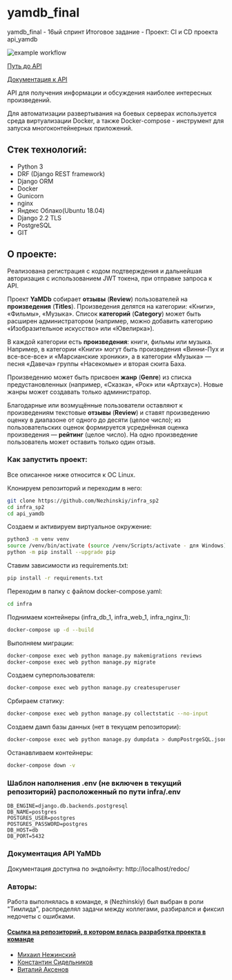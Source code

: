 # yamdb_final
yamdb_final - 16ый спринт
Итоговое задание - Проект: CI и CD проекта api_yamdb

![example workflow](https://github.com/Nezhinskiy/yamdb_final/actions/workflows/yamdb_workflow.yml/badge.svg)

[Путь до API](http://51.250.108.30/api/v1/)

[Документация к API](http://51.250.108.30/redoc/)

API для получения информации и обсуждения наиболее интересных произведений. 

Для автоматизации развертывания на боевых серверах используется среда виртуализации Docker, а также Docker-compose - инструмент для запуска многоконтейнерных приложений.

## Стек технологий:
- Python 3
- DRF (Django REST framework)
- Django ORM
- Docker
- Gunicorn
- nginx
- Яндекс Облако(Ubuntu 18.04)
- Django 2.2 TLS
- PostgreSQL
- GIT

## О проекте:
Реализована регистрация с кодом подтверждения и дальнейшая авторизация с использованием JWT токена, при отправке запроса к API. 

Проект **YaMDb** собирает **отзывы** (**Review**) пользователей на **произведения** (**Titles**). Произведения делятся на категории: «Книги», «Фильмы», «Музыка». Список **категорий** (**Category**) может быть расширен администратором (например, можно добавить категорию «Изобразительное искусство» или «Ювелирка»). 

В каждой категории есть **произведения**: книги, фильмы или музыка. Например, в категории «Книги» могут быть произведения «Винни-Пух и все-все-все» и «Марсианские хроники», а в категории «Музыка» — песня «Давеча» группы «Насекомые» и вторая сюита Баха. 

Произведению может быть присвоен **жанр** (**Genre**) из списка предустановленных (например, «Сказка», «Рок» или «Артхаус»). Новые жанры может создавать только администратор.

Благодарные или возмущённые пользователи оставляют к произведениям текстовые **отзывы** (**Review**) и ставят произведению оценку в диапазоне от одного до десяти (целое число); из пользовательских оценок формируется усреднённая оценка произведения — **рейтинг** (целое число). На одно произведение пользователь может оставить только один отзыв. 

### Как запустить проект:
Все описанное ниже относится к ОС Linux.

Клонируем репозиторий и переходим в него:
```bash 
git clone https://github.com/Nezhinskiy/infra_sp2 
cd infra_sp2 
cd api_yamdb 
```

Создаем и активируем виртуальное окружение:
```bash 
python3 -m venv venv 
source /venv/bin/activate (source /venv/Scripts/activate - для Windows) 
python -m pip install --upgrade pip 
``` 

Ставим зависимости из requirements.txt:
```bash 
pip install -r requirements.txt 
```

Переходим в папку с файлом docker-compose.yaml:
```bash 
cd infra 
```

Поднимаем контейнеры (infra_db_1, infra_web_1, infra_nginx_1):
```bash 
docker-compose up -d --build 
```

Выполняем миграции:
```bash 
docker-compose exec web python manage.py makemigrations reviews 
docker-compose exec web python manage.py migrate 
```

Создаем суперпользователя:
```bash 
docker-compose exec web python manage.py createsuperuser 
```

Србираем статику:
```bash 
docker-compose exec web python manage.py collectstatic --no-input 
```

Создаем дамп базы данных (нет в текущем репозитории):
```bash 
docker-compose exec web python manage.py dumpdata > dumpPostrgeSQL.json 
``` 

Останавливаем контейнеры:
```bash 
docker-compose down -v 
``` 

### Шаблон наполнения .env (не включен в текущий репозиторий) расположенный по пути infra/.env
``` 
DB_ENGINE=django.db.backends.postgresql 
DB_NAME=postgres 
POSTGRES_USER=postgres 
POSTGRES_PASSWORD=postgres 
DB_HOST=db 
DB_PORT=5432 
```

### Документация API YaMDb
Документация доступна по эндпойнту: http://localhost/redoc/ 

### Авторы:
 Работа выполнялась в команде, я (Nezhinskiy) был выбран в роли "Тимлида", распределял задачи между коллегами, разбирался и фиксил недочеты с ошибками. 

#### [Ссылка на репозиторий, в котором велась разработка проекта в команде](https://github.com/Nezhinskiy/api_yamdb) 

- [Михаил Нежинский](https://github.com/Nezhinskiy)
- [Константин Сидельников](https://github.com/sidelkin1)
- [Виталий Аксенов](https://github.com/SankakuSpace)